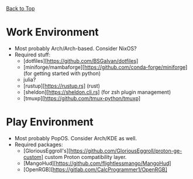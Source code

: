 [Back to Top](index)

# Work Environment
  * Most probably Arch/Arch-based. Consider NixOS?
  * Required stuff:
      * [dotfiles][https://github.com/BSGalvan/dotfiles]
      * [miniforge/mambaforge][https://github.com/conda-forge/miniforge] (for getting started with python)
      * julia?
      * [rustup][https://rustup.rs] (rust)
      * [sheldon][https://sheldon.cli.rs] (for zsh plugin management)
      * [tmuxp][https://github.com/tmux-python/tmuxp]

# Play Environment
  * Most probably PopOS. Consider Arch/KDE as well.
  * Required packages:
    * [GloriousEggroll's][https://github.com/GloriousEggroll/proton-ge-custom] custom Proton compatibility layer.
    * [MangoHud][https://github.com/flightlessmango/MangoHud]
    * [OpenRGB][https://gitlab.com/CalcProgrammer1/OpenRGB]

